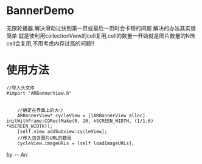 # BannerDemo
无限轮播器,解决滑动过快到第一页或最后一页时会卡顿的问题
解决的办法其实很简单 就是使利用collectionView的cell复用,cell的数量一开始就是图片数量的N倍  cell会复用,不用考虑内存过高的问题!!
# 使用方法
```
//导入头文件
#import "ARBannerView.h"


	//确定在界面上的大小
    ARBannerView* cycleView = [[ARBannerView alloc] initWithFrame:CGRectMake(0, 20, kSCREEN_WIDTH, (1/1.6) *kSCREEN_WIDTH)];
    [self.view addSubview:cycleView];
    //传入包含图片URL的数组
    cycleView.imageURLs = [self loadImageURLs];
```







*by -- Ari* 

